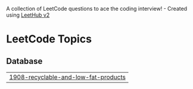 A collection of LeetCode questions to ace the coding interview! - Created using [LeetHub v2](https://github.com/arunbhardwaj/LeetHub-2.0)
<!---LeetCode Topics Start-->
# LeetCode Topics
## Database
|  |
| ------- |
| [1908-recyclable-and-low-fat-products](https://github.com/nikhilmahapatro/Leetcode_SQL/tree/master/1908-recyclable-and-low-fat-products) |
<!---LeetCode Topics End-->